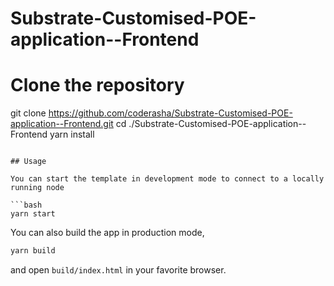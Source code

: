 # Substrate-Customised-POE-application--Frontend



# Clone the repository
git clone https://github.com/coderasha/Substrate-Customised-POE-application--Frontend.git
cd ./Substrate-Customised-POE-application--Frontend
yarn install
```

## Usage

You can start the template in development mode to connect to a locally running node

```bash
yarn start
```

You can also build the app in production mode,

```bash
yarn build
```
and open `build/index.html` in your favorite browser.




